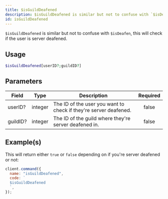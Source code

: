 ```yaml
---
title: $isGuildDeafened
description: $isGuildDeafened is similar but not to confuse with `$isDeafen`, this will check if the user is server deafened.
id: isGuildDeafened
---
```


`$isGuildDeafened` is similar but not to confuse with `$isDeafen`, this will check if the user is server deafened.

## Usage

```php
$isGuildDeafened[userID?;guildID?]
```

## Parameters

| Field    | Type    | Description                                                      | Required |
| -------- | ------- | ---------------------------------------------------------------- | :------: |
| userID?  | integer | The ID of the user you want to check if they're server deafened. |  false   |
| guildID? | integer | The ID of the guild where they're server deafened in.            |  false   |

## Example(s)

This will return either `true` or `false` depending on if you're server deafened or not:

```javascript
client.command({
  name: "isGuildDeafened",
  code: `
  $isGuildDeafened
  `,
});
```
